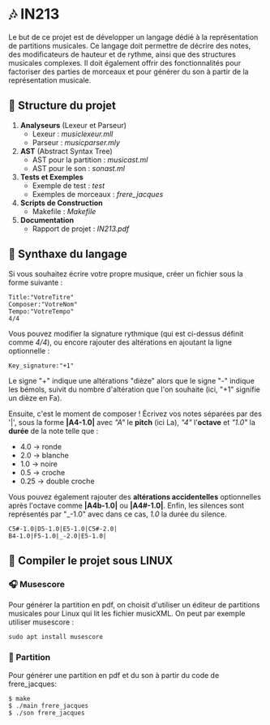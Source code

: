 # 🎶 IN213

Le but de ce projet est de développer un langage dédié à la représentation de partitions musicales.
Ce langage doit permettre de décrire des notes, des modificateurs de hauteur et de rythme, ainsi que des structures musicales complexes. Il doit également offrir des fonctionnalités pour factoriser des parties de morceaux et pour générer du son à partir de la représentation musicale.

## 🔑 Structure du projet
1. **Analyseurs** (Lexeur et Parseur)
    - Lexeur : *musiclexeur.mll*
    - Parseur : *musicparser.mly*
2. **AST** (Abstract Syntax Tree)
    - AST pour la partition : *musicast.ml*
    - AST pour le son : *sonast.ml*
3. **Tests et Exemples**
    - Exemple de test : *test*
    - Exemples de morceaux : *frere_jacques*
4. **Scripts de Construction**
    - Makefile : *Makefile*
5. **Documentation**
    - Rapport de projet : *IN213.pdf*

## 📝 Synthaxe du langage
Si vous souhaitez écrire votre propre musique, créer un fichier sous la forme suivante : 
```
Title:"VotreTitre"
Composer:"VotreNom"
Tempo:"VotreTempo"
4/4
```
Vous pouvez modifier la signature rythmique (qui est ci-dessus définit comme *4/4*), ou encore rajouter des altérations en ajoutant la ligne optionnelle : 
```
Key_signature:"+1"
```
Le signe "+" indique une altérations "dièze" alors que le signe "-" indique les bémols, suivit du nombre d'altération que l'on souhaite (ici, "+1" signifie un dièze en Fa).

Ensuite, c'est le moment de composer ! Écrivez vos notes séparées par des '|', sous la forme **|A4-1.0|** avec *"A"* le **pitch** (ici La), *"4"* l'**octave** et *"1.0"* la **durée** de la note telle que :  
- 4.0 -> ronde 
- 2.0 -> blanche
- 1.0 -> noire 
- 0.5 -> croche 
- 0.25 -> double croche 

Vous pouvez également rajouter des **altérations accidentelles** optionnelles après l'octave comme **|A4b-1.0|** ou **|A4#-1.0|**. Enfin, les silences sont représentés par "_-1.0" avec dans ce cas, *1.0* la durée du silence.
```
C5#-1.0|D5-1.0|E5-1.0|C5#-2.0|
B4-1.0|F5-1.0|_-2.0|E5-1.0|
```
## 🔧 Compiler le projet sous LINUX
### 🎧 Musescore
Pour générer la partition en pdf, on choisit d'utiliser un éditeur de partitions musicales pour Linux qui lit les fichier musicXML. On peut par exemple utiliser musescore : 
```
sudo apt install musescore
```
### 🎼 Partition
Pour générer une partition en pdf et du son à partir du code de frere_jacques: 
```
$ make
$ ./main frere_jacques
$ ./son frere_jacques
```
